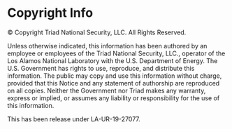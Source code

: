 # Copyright Info

© Copyright Triad National Security, LLC. All Rights Reserved.

Unless otherwise indicated, this information has been authored by an employee or employees of the
Triad National Security, LLC., operator of the Los Alamos National Laboratory with the U.S.
Department of Energy. The U.S. Government has rights to use, reproduce, and distribute this
information. The public may copy and use this information without charge, provided that this Notice
and any statement of authorship are reproduced on all copies. Neither the Government nor Triad makes
any warranty, express or implied, or assumes any liability or responsibility for the use of this
information. 

This has been release under LA-UR-19-27077.
